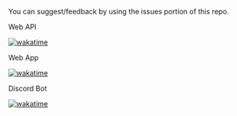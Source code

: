 You can suggest/feedback by using the issues portion of this repo.

Web API

[![wakatime](https://wakatime.com/badge/user/2291fd70-9e40-4727-8d4d-efa77aab6240/project/018e1eba-59be-4b2c-9ecb-8abf2f0c63f2.svg)](https://wakatime.com/badge/user/2291fd70-9e40-4727-8d4d-efa77aab6240/project/018e1eba-59be-4b2c-9ecb-8abf2f0c63f2)

Web App

[![wakatime](https://wakatime.com/badge/user/2291fd70-9e40-4727-8d4d-efa77aab6240/project/018e1c2d-4579-457a-ab4c-a5f8f6a67aed.svg)](https://wakatime.com/badge/user/2291fd70-9e40-4727-8d4d-efa77aab6240/project/018e1c2d-4579-457a-ab4c-a5f8f6a67aed)

Discord Bot

[![wakatime](https://wakatime.com/badge/user/2291fd70-9e40-4727-8d4d-efa77aab6240/project/018d9a5e-a109-472d-a941-812164eed7de.svg)](https://wakatime.com/badge/user/2291fd70-9e40-4727-8d4d-efa77aab6240/project/018d9a5e-a109-472d-a941-812164eed7de)
